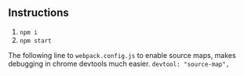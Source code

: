 ## Instructions
1. `npm i`
1. `npm start`


The following line to `webpack.config.js` to enable source maps, makes debugging in chrome devtools much easier.
`devtool: "source-map",`
